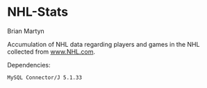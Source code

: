 NHL-Stats
=========
Brian Martyn

Accumulation of NHL data regarding players and games in the NHL collected from www.NHL.com.

Dependencies:
  
    MySQL Connector/J 5.1.33

